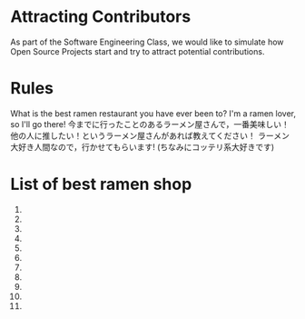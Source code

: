 # Attracting Contributors
As part of the Software Engineering Class, we would like to simulate how Open Source Projects start and try to attract potential contributions.

# Rules
What is the best ramen restaurant you have ever been to?
I'm a ramen lover, so I'll go there!
今までに行ったことのあるラーメン屋さんで，一番美味しい！他の人に推したい！というラーメン屋さんがあれば教えてください！
ラーメン大好き人間なので，行かせてもらいます!
(ちなみにコッテリ系大好きです)

# List of best ramen shop
1.
1.
1.
1.
1.
1.
1.
1.
1.
1.
1.
